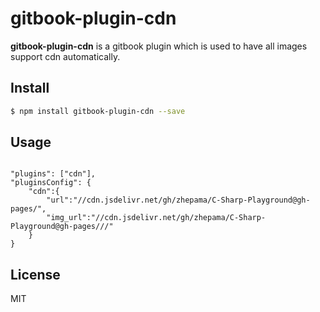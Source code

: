 # gitbook-plugin-cdn

**gitbook-plugin-cdn** is a gitbook plugin which is used to have all images support cdn automatically.

## Install

```bash
$ npm install gitbook-plugin-cdn --save
```

## Usage

```

"plugins": ["cdn"],
"pluginsConfig": {
    "cdn":{
        "url":"//cdn.jsdelivr.net/gh/zhepama/C-Sharp-Playground@gh-pages/",
        "img_url":"//cdn.jsdelivr.net/gh/zhepama/C-Sharp-Playground@gh-pages///"
    }
}  

```


## License

MIT
